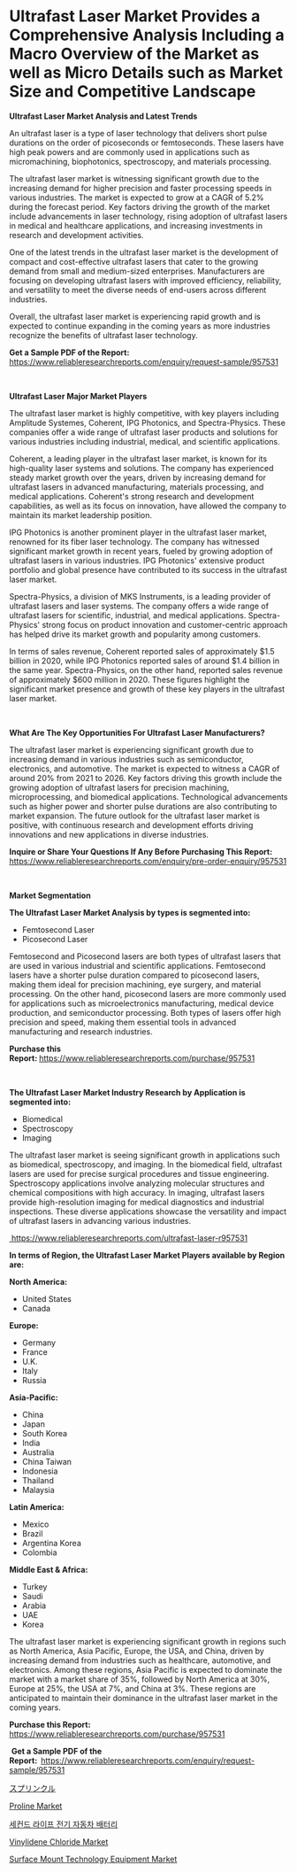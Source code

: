 <p><h1>Ultrafast Laser Market Provides a Comprehensive Analysis Including a Macro Overview of the Market as well as Micro Details such as Market Size and Competitive Landscape</h1></p><p><strong>Ultrafast Laser Market Analysis and Latest Trends</strong></p>
<p><p>An ultrafast laser is a type of laser technology that delivers short pulse durations on the order of picoseconds or femtoseconds. These lasers have high peak powers and are commonly used in applications such as micromachining, biophotonics, spectroscopy, and materials processing.</p><p>The ultrafast laser market is witnessing significant growth due to the increasing demand for higher precision and faster processing speeds in various industries. The market is expected to grow at a CAGR of 5.2% during the forecast period. Key factors driving the growth of the market include advancements in laser technology, rising adoption of ultrafast lasers in medical and healthcare applications, and increasing investments in research and development activities.</p><p>One of the latest trends in the ultrafast laser market is the development of compact and cost-effective ultrafast lasers that cater to the growing demand from small and medium-sized enterprises. Manufacturers are focusing on developing ultrafast lasers with improved efficiency, reliability, and versatility to meet the diverse needs of end-users across different industries.</p><p>Overall, the ultrafast laser market is experiencing rapid growth and is expected to continue expanding in the coming years as more industries recognize the benefits of ultrafast laser technology.</p></p>
<p><strong>Get a Sample PDF of the Report:&nbsp;</strong> <a href="https://www.reliableresearchreports.com/enquiry/request-sample/957531">https://www.reliableresearchreports.com/enquiry/request-sample/957531</a></p>
<p>&nbsp;</p>
<p><strong>Ultrafast Laser Major Market Players</strong></p>
<p><p>The ultrafast laser market is highly competitive, with key players including Amplitude Systemes, Coherent, IPG Photonics, and Spectra-Physics. These companies offer a wide range of ultrafast laser products and solutions for various industries including industrial, medical, and scientific applications.</p><p>Coherent, a leading player in the ultrafast laser market, is known for its high-quality laser systems and solutions. The company has experienced steady market growth over the years, driven by increasing demand for ultrafast lasers in advanced manufacturing, materials processing, and medical applications. Coherent's strong research and development capabilities, as well as its focus on innovation, have allowed the company to maintain its market leadership position.</p><p>IPG Photonics is another prominent player in the ultrafast laser market, renowned for its fiber laser technology. The company has witnessed significant market growth in recent years, fueled by growing adoption of ultrafast lasers in various industries. IPG Photonics' extensive product portfolio and global presence have contributed to its success in the ultrafast laser market.</p><p>Spectra-Physics, a division of MKS Instruments, is a leading provider of ultrafast lasers and laser systems. The company offers a wide range of ultrafast lasers for scientific, industrial, and medical applications. Spectra-Physics' strong focus on product innovation and customer-centric approach has helped drive its market growth and popularity among customers.</p><p>In terms of sales revenue, Coherent reported sales of approximately $1.5 billion in 2020, while IPG Photonics reported sales of around $1.4 billion in the same year. Spectra-Physics, on the other hand, reported sales revenue of approximately $600 million in 2020. These figures highlight the significant market presence and growth of these key players in the ultrafast laser market.</p></p>
<p>&nbsp;</p>
<p><strong>What Are The Key Opportunities For Ultrafast Laser Manufacturers?</strong></p>
<p><p>The ultrafast laser market is experiencing significant growth due to increasing demand in various industries such as semiconductor, electronics, and automotive. The market is expected to witness a CAGR of around 20% from 2021 to 2026. Key factors driving this growth include the growing adoption of ultrafast lasers for precision machining, microprocessing, and biomedical applications. Technological advancements such as higher power and shorter pulse durations are also contributing to market expansion. The future outlook for the ultrafast laser market is positive, with continuous research and development efforts driving innovations and new applications in diverse industries.</p></p>
<p><strong>Inquire or Share Your Questions If Any Before Purchasing This Report:</strong> <a href="https://www.reliableresearchreports.com/enquiry/pre-order-enquiry/957531">https://www.reliableresearchreports.com/enquiry/pre-order-enquiry/957531</a></p>
<p>&nbsp;</p>
<p><strong>Market Segmentation</strong></p>
<p><strong>The Ultrafast Laser Market Analysis by types is segmented into:</strong></p>
<p><ul><li>Femtosecond Laser</li><li>Picosecond Laser</li></ul></p>
<p><p>Femtosecond and Picosecond lasers are both types of ultrafast lasers that are used in various industrial and scientific applications. Femtosecond lasers have a shorter pulse duration compared to picosecond lasers, making them ideal for precision machining, eye surgery, and material processing. On the other hand, picosecond lasers are more commonly used for applications such as microelectronics manufacturing, medical device production, and semiconductor processing. Both types of lasers offer high precision and speed, making them essential tools in advanced manufacturing and research industries.</p></p>
<p><strong>Purchase this Report:&nbsp;</strong><a href="https://www.reliableresearchreports.com/purchase/957531">https://www.reliableresearchreports.com/purchase/957531</a></p>
<p>&nbsp;</p>
<p><strong>The Ultrafast Laser Market Industry Research by Application is segmented into:</strong></p>
<p><ul><li>Biomedical</li><li>Spectroscopy</li><li>Imaging</li></ul></p>
<p><p>The ultrafast laser market is seeing significant growth in applications such as biomedical, spectroscopy, and imaging. In the biomedical field, ultrafast lasers are used for precise surgical procedures and tissue engineering. Spectroscopy applications involve analyzing molecular structures and chemical compositions with high accuracy. In imaging, ultrafast lasers provide high-resolution imaging for medical diagnostics and industrial inspections. These diverse applications showcase the versatility and impact of ultrafast lasers in advancing various industries.</p></p>
<p><a href="https://www.reliableresearchreports.com/ultrafast-laser-r957531">&nbsp;https://www.reliableresearchreports.com/ultrafast-laser-r957531</a></p>
<p><strong>In terms of Region, the Ultrafast Laser Market Players available by Region are:</strong></p>
<p>
    <p> <strong> North America: </strong>
        <ul>
            <li>United States</li>
            <li>Canada</li>
        </ul>
        </p> 
    <p> <strong> Europe: </strong>
        <ul>
            <li>Germany</li>
            <li>France</li>
            <li>U.K.</li>
            <li>Italy</li>
            <li>Russia</li>
        </ul>
        </p> 
    <p> <strong> Asia-Pacific: </strong>
        <ul>
            <li>China</li>
            <li>Japan</li>
            <li>South Korea</li>
            <li>India</li>
            <li>Australia</li>
            <li>China Taiwan</li>
            <li>Indonesia</li>
            <li>Thailand</li>
            <li>Malaysia</li>
        </ul>
        </p> 
    <p> <strong> Latin America: </strong>
        <ul>
            <li>Mexico</li>
            <li>Brazil</li>
            <li>Argentina Korea</li>
            <li>Colombia</li>
        </ul>
        </p> 
    <p> <strong> Middle East & Africa: </strong>
        <ul>
            <li>Turkey</li>
            <li>Saudi</li>
            <li>Arabia</li>
            <li>UAE</li>
            <li>Korea</li>
        </ul>
    </p>
    </p>
<p><p>The ultrafast laser market is experiencing significant growth in regions such as North America, Asia Pacific, Europe, the USA, and China, driven by increasing demand from industries such as healthcare, automotive, and electronics. Among these regions, Asia Pacific is expected to dominate the market with a market share of 35%, followed by North America at 30%, Europe at 25%, the USA at 7%, and China at 3%. These regions are anticipated to maintain their dominance in the ultrafast laser market in the coming years.</p></p>
<p><strong>Purchase this Report: </strong><a href="https://www.reliableresearchreports.com/purchase/957531">https://www.reliableresearchreports.com/purchase/957531</a></p>
<p>&nbsp;<strong>Get a Sample PDF of the Report:&nbsp;&nbsp;</strong><a href="https://www.reliableresearchreports.com/enquiry/request-sample/957531">https://www.reliableresearchreports.com/enquiry/request-sample/957531</a></p>
<p><strong></strong></p>
<p><p><a href="https://github.com/hilmi-2a/Market-Research-Report-List-1/blob/main/134102821828.md">スプリンクル</a></p><p><a href="https://issuu.com/reportprime-2/docs/proline-market-size-2030.pptx">Proline Market</a></p><p><a href="https://github.com/BrettWeberrt8767765/Market-Research-Report-List-1/blob/main/951074520080.md">세컨드 라이프 전기 자동차 배터리</a></p><p><a href="https://issuu.com/reportprime-2/docs/vinylidene-chloride-market-size-2030.pptx">Vinylidene Chloride Market</a></p><p><a href="https://github.com/brenzgnarento/Market-Research-Report-List-2/blob/main/surface-mount-technology-equipment-market.md">Surface Mount Technology Equipment Market</a></p></p>